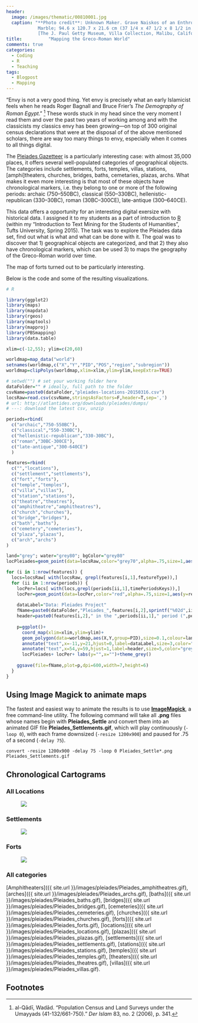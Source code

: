 ```yaml
---
header:
  image: /images/thematic/00810001.jpg
  caption: "**Photo credit**: Unknown Maker. Grave Naiskos of an Enthroned Woman with an Attendant, about 100 B.C.,
			Marble; 94.6 x 120.7 x 21.6 cm (37 1/4 x 47 1/2 x 8 1/2 in.). 
			[The J. Paul Getty Museum, Villa Collection, Malibu, California.](http://www.getty.edu/art/collection/objects/7009/unknown-maker-grave-naiskos-of-an-enthroned-woman-with-an-attendant-east-greek-about-100-bc/)"
title:			"Mapping the Greco-Roman World"
comments: true
categories:
  - Coding
  - R
  - Teaching
tags:
  - Blogpost
  - Mapping
---
```


“Envy is not a very good thing. Yet envy is precisely what an early Islamicist feels when he reads Roger Bagnall and Bruce Frier’s *The Demography of Roman Egypt*.” [^fn1] These words stuck in my head since the very moment I read them and over the past two years of working among and with the classicists my classics envy has been growing—on top of 300 original census declarations that were at the disposal of of the above mentioned scholars, there are way too many things to envy, especially when it comes to all things digital.

The [Pleiades Gazetteer](http://pleiades.stoa.org/) is a particularly interesting case: with almost 35,000 places, it offers several well-populated categories of geographical objects. The categories include settlements, forts, temples, villas, stations, [amphi]theaters, churches, bridges, baths, cemetaries, plazas, archs. What makes it even more interesting is that most of these objects have chronological markers, i.e. they belong to one or more of the following periods: archaic (750–550BC), classical (550–330BC), hellenistic-republican (330–30BC), roman (30BC–300CE), late-antique (300–640CE).

This data offers a opportunity for an interesting digital exersize with historical data. I assigned it to my students as a part of introduction to [R](https://www.r-project.org/) (within my “Introduction to Text Mining for the Students of Humanities”, Tufts University, Spring 2015). The task was to explore the Pleiades data set, find out what is what and what can be done with it. The goal was to discover that 1) geographical objects are categorized, and that 2) they also have chronological markers, which can be used 3) to maps the geography of the Greco-Roman world over time.

The map of forts turned out to be particularly interesting.

Below is the code and some of the resulting visualizations.

~~~ r
# R

library(ggplot2)
library(maps)
library(mapdata)
library(rgeos)
library(maptools)
library(mapproj)
library(PBSmapping)
library(data.table)

xlim=c(-12,55); ylim=c(20,60)

worldmap=map_data("world")
setnames(worldmap,c("X","Y","PID","POS","region","subregion"))
worldmap=clipPolys(worldmap,xlim=xlim,ylim=ylim,keepExtra=TRUE)

# setwd("") # set your working folder here
dataFolder="" # ideally, full path to the folder
csvName=paste0(dataFolder,"pleiades-locations-20150316.csv")
locsRaw=read.csv(csvName,stringsAsFactors=F,header=T,sep=',')
# url: http://atlantides.org/downloads/pleiades/dumps/
# ---: download the latest csv, unzip 

periods=rbind(
  c("archaic","750-550BC"),
  c("classical","550-330BC"),
  c("hellenistic-republican","330-30BC"),
  c("roman","30BC-300CE"),
  c("late-antique","300-640CE")
  )

features=rbind(
  c("","locations"),
  c("settlement","settlements"),
  c("fort","forts"),
  c("temple","temples"),
  c("villa","villas"),
  c("station","stations"),
  c("theatre","theatres"),
  c("amphitheatre","amphitheatres"),
  c("church","churches"),
  c("bridge","bridges"),
  c("bath","baths"),
  c("cemetery","cemeteries"),
  c("plaza","plazas"),
  c("arch","archs")
)

land="grey"; water="grey80"; bgColor="grey80"
locPleiades=geom_point(data=locsRaw,color="grey70",alpha=.75,size=1,aes(y=reprLat,x=reprLong))

for (i in 1:nrow(features)) {
  locs=locsRaw[ with(locsRaw, grepl(features[i,1],featureType)),]
  for (ii in 1:nrow(periods)) {
    locPer=locs[ with(locs,grepl(periods[ii,1],timePeriodsKeys)),]
    locPer=geom_point(data=locPer,color="red",alpha=.75,size=1,aes(y=reprLat,x=reprLong))
    
    dataLabel="Data: Pleiades Project"
    fName=paste0(dataFolder,"Pleiades_",features[i,2],sprintf("%02d",ii),".png")
    header=paste0(features[i,2]," in the ",periods[ii,1]," period (",periods[ii,2],")")
    
    p=ggplot()+
      coord_map(xlim=xlim,ylim=ylim)+
      geom_polygon(data=worldmap,aes(X,Y,group=PID),size=0.1,colour=land,fill=water,alpha=1)+
      annotate("text",x=-11,y=21,hjust=0,label=dataLabel,size=3,color="grey40")+
      annotate("text",x=54,y=59,hjust=1,label=header,size=5,color="grey40")+ 
      locPleiades+ locPer+ labs(y="",x="")+theme_grey()
    
    ggsave(file=fName,plot=p,dpi=600,width=7,height=6)
  }
}
~~~

## Using Image Magick to animate maps
The fastest and easiest way to animate the results is to use [**ImageMagick**](http://www.imagemagick.org/), a free command-line utility. The following command will take all **.png** files whose names begin with **Pleiades\_Settle** and convert them into an animated GIF file **Pleiades\_Settlements.gif**, which will play continuously (`-loop 0`), with each frame downsized (`-resize 1200x900`) and paused for .75 of a second (`-delay 75`).

~~~
convert -resize 1200x900 -delay 75 -loop 0 Pleiades_Settle*.png Pleiades_Settlements.gif
~~~


## Chronological Cartograms


### All Locations

<figure class="fit">
	<a href="{{ site.url }}/images/pleiades/Pleiades_locations.gif" title="">
	<img src="{{ site.url }}/images/pleiades/Pleiades_locations.gif">
	</a>
</figure>

### Settlements

<figure class="fit">
	<a href="{{ site.url }}/images/pleiades/Pleiades_settlements.gif" title="">
	<img src="{{ site.url }}/images/pleiades/Pleiades_settlements.gif">
	</a>
</figure>


### Forts

<figure class="fit">
	<a href="{{ site.url }}/images/pleiades/Pleiades_forts.gif" title="">
	<img src="{{ site.url }}/images/pleiades/Pleiades_forts.gif">
	</a>
</figure>

### All categories

[Amphitheaters]({{ site.url }}/images/pleiades/Pleiades_amphitheatres.gif), 
[arches]({{ site.url }}/images/pleiades/Pleiades_archs.gif),
[baths]({{ site.url }}/images/pleiades/Pleiades_baths.gif), 
[bridges]({{ site.url }}/images/pleiades/Pleiades_bridges.gif), 
[cemeteries]({{ site.url }}/images/pleiades/Pleiades_cemeteries.gif), 
[churches]({{ site.url }}/images/pleiades/Pleiades_churches.gif), 
[forts]({{ site.url }}/images/pleiades/Pleiades_forts.gif), 
[locations]({{ site.url }}/images/pleiades/Pleiades_locations.gif), 
[plazas]({{ site.url }}/images/pleiades/Pleiades_plazas.gif), 
[settlements]({{ site.url }}/images/pleiades/Pleiades_settlements.gif), 
[stations]({{ site.url }}/images/pleiades/Pleiades_stations.gif), 
[temples]({{ site.url }}/images/pleiades/Pleiades_temples.gif), 
[theaters]({{ site.url }}/images/pleiades/Pleiades_theatres.gif), 
[villas]({{ site.url }}/images/pleiades/Pleiades_villas.gif).


## Footnotes

[^fn1]: al-Qādī, Wadād. “Population Census and Land Surveys under the Umayyads (41-132/661-750).” _Der Islam_ 83, no. 2 (2006), p. 341.
